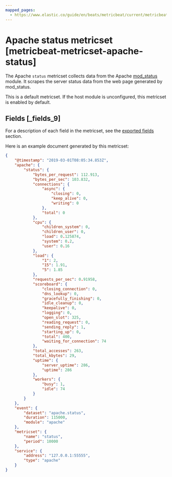 ```yaml
---
mapped_pages:
  - https://www.elastic.co/guide/en/beats/metricbeat/current/metricbeat-metricset-apache-status.html
---
```


# Apache status metricset [metricbeat-metricset-apache-status]

The Apache `status` metricset collects data from the Apache [mod_status](https://httpd.apache.org/docs/current/mod/mod_status.md) module. It scrapes the server status data from the web page generated by mod_status.

This is a default metricset. If the host module is unconfigured, this metricset is enabled by default.

## Fields [_fields_9]

For a description of each field in the metricset, see the [exported fields](/reference/metricbeat/exported-fields-apache.md) section.

Here is an example document generated by this metricset:

```json
{
    "@timestamp": "2019-03-01T08:05:34.853Z",
    "apache": {
        "status": {
            "bytes_per_request": 112.913,
            "bytes_per_sec": 103.832,
            "connections": {
                "async": {
                    "closing": 0,
                    "keep_alive": 0,
                    "writing": 0
                },
                "total": 0
            },
            "cpu": {
                "children_system": 0,
                "children_user": 0,
                "load": 0.125874,
                "system": 0.2,
                "user": 0.16
            },
            "load": {
                "1": 2,
                "15": 1.91,
                "5": 1.85
            },
            "requests_per_sec": 0.91958,
            "scoreboard": {
                "closing_connection": 0,
                "dns_lookup": 0,
                "gracefully_finishing": 0,
                "idle_cleanup": 0,
                "keepalive": 0,
                "logging": 0,
                "open_slot": 325,
                "reading_request": 0,
                "sending_reply": 1,
                "starting_up": 0,
                "total": 400,
                "waiting_for_connection": 74
            },
            "total_accesses": 263,
            "total_kbytes": 29,
            "uptime": {
                "server_uptime": 286,
                "uptime": 286
            },
            "workers": {
                "busy": 1,
                "idle": 74
            }
        }
    },
    "event": {
        "dataset": "apache.status",
        "duration": 115000,
        "module": "apache"
    },
    "metricset": {
        "name": "status",
        "period": 10000
    },
    "service": {
        "address": "127.0.0.1:55555",
        "type": "apache"
    }
}
```



